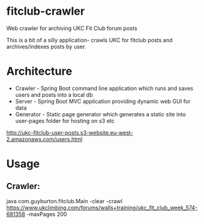# fitclub-crawler
Web crawler for archiving UKC Fit Club forum posts

This is a bit of a silly application- crawls UKC for fitclub posts and archives/indexes posts by user.

# Architecture

* Crawler - Spring Boot command line application which runs and saves users and posts into a local db
* Server - Spring Boot MVC application providing dynamic web GUI for data
* Generator - Static page generator which generates a static site into user-pages folder for hosting on s3 etc

http://ukc-fitclub-user-posts.s3-website.eu-west-2.amazonaws.com/users.html


# Usage
## Crawler:
java com.guyburton.fitclub.Main -clear -crawl https://www.ukclimbing.com/forums/walls+training/ukc_fit_club_week_574-681358 -maxPages 200
